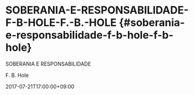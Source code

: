 # SOBERANIA-E-RESPONSABILIDADE-F-B-HOLE-F.-B.-HOLE {#soberania-e-responsabilidade-f-b-hole-f-b-hole}

SOBERANIA E RESPONSABILIDADE

F. B. Hole

2017-07-21T17:00:00+09:00